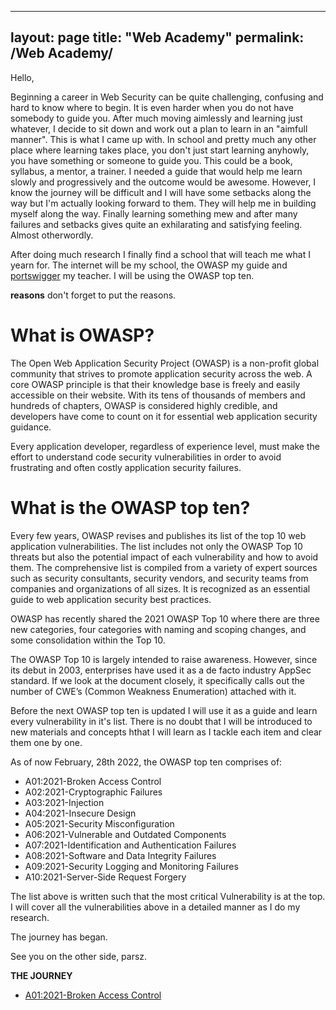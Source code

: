 ---
layout: page
title: "Web Academy"
permalink: /Web Academy/
----

Hello,

Beginning a career in Web Security can be quite challenging, confusing and hard to know where to begin. It is even harder when you do not have somebody to guide you. After much moving aimlessly and learning just whatever, I decide to sit down and work out a plan to learn in an "aimfull manner". This is what I came up with. In school and pretty much any other place where learning takes place, you don't just start learning anyhowly, you have something or someone to guide you. This could be a book, syllabus, a mentor, a trainer. I needed a guide that would help me learn slowly and progressively and the outcome would be awesome. However, I know the journey will be difficult and I will have some setbacks along the way but I'm actually looking forward to them. They will help me in building myself along the way. Finally learning something mew and after many failures and setbacks gives quite an exhilarating and satisfying feeling. Almost otherwordly.

After doing much research I finally find a school that will teach me what I yearn for. The internet will be my school, the OWASP my guide and [portswigger](https://portswigger.net/) my teacher. I will be using the OWASP top ten.

**reasons** don't forget to put the reasons.

# What is OWASP?

The Open Web Application Security Project (OWASP) is a non-profit global community that strives to promote application security across the web. A core OWASP principle is that their knowledge base is freely and easily accessible on their website. With its tens of thousands of members and hundreds of chapters, OWASP is considered highly credible, and developers have come to count on it for essential web application security guidance.

Every application developer, regardless of experience level, must make the effort to understand code security vulnerabilities in order to avoid frustrating and often costly application security failures.

# What is the OWASP top ten?

Every few years, OWASP revises and publishes its list of the top 10 web application vulnerabilities. The list includes not only the OWASP Top 10 threats but also the potential impact of each vulnerability and how to avoid them. The comprehensive list is compiled from a variety of expert sources such as security consultants, security vendors, and security teams from companies and organizations of all sizes. It is recognized as an essential guide to web application security best practices.

OWASP has recently shared the 2021 OWASP Top 10 where there are three new categories, four categories with naming and scoping changes, and some consolidation within the Top 10.

The OWASP Top 10 is largely intended to raise awareness. However, since its debut in 2003, enterprises have used it as a de facto industry AppSec standard. If we look at the document closely, it specifically calls out the number of CWE’s (Common Weakness Enumeration) attached with it.


Before the next OWASP top ten is updated I will use it as a guide and learn every vulnerability in it's list. There is no doubt that I will be introduced to new materials and concepts hthat I will learn as I tackle each item and clear them one by one.

As of now February, 28th 2022, the OWASP top ten comprises of:

* A01:2021-Broken Access Control
* A02:2021-Cryptographic Failures
* A03:2021-Injection
* A04:2021-Insecure Design
* A05:2021-Security Misconfiguration
* A06:2021-Vulnerable and Outdated Components
* A07:2021-Identification and Authentication Failures
* A08:2021-Software and Data Integrity Failures
* A09:2021-Security Logging and Monitoring Failures
* A10:2021-Server-Side Request Forgery

The list above is written such that the most critical Vulnerability is at the top.
I will cover all the vulnerabilities above in a detailed manner as I do my research.

The journey has began.

See you on the other side,
parsz.

**THE JOURNEY**
* [A01:2021-Broken Access Control](http://p4rsz.me/2022/02/28/A01-2021-Broken-Access-Control.html)
